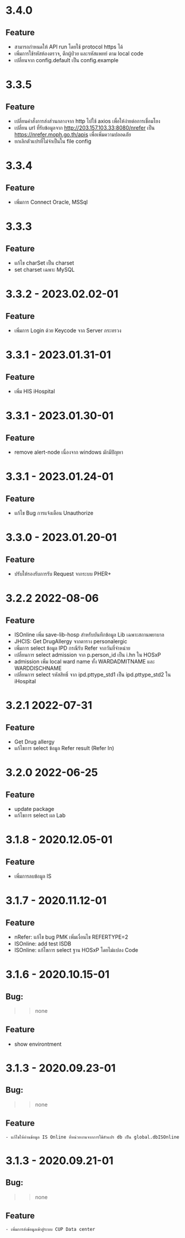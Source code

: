 # 3.4.0
## Feature
  - สามารถกำหนดให้ API run โดยใช้ protocol https ได้
  - เพิ่มการใช้รหัสห้องตรวจ, ตึกผู้ป่วย และรหัสแพทย์ ตาม local code
  - เปลี่ยนจาก config.default เป็น config.example

# 3.3.5
## Feature
  - เปลี่ยนคำสั่งการส่งส่วนกลางจาก http ไปใช้ axios เพื่อให้ง่ายต่อการเชื่อมโยง
  - เปลี่ยน url ที่รับข้อมูลจาก http://203.157.103.33:8080/nrefer เป็น https://nrefer.moph.go.th/apis เพื่อเพิ่มความปลอดภัย
  - ยกเลิกตัวแปรที่ไม่จำเป็นใน file config

# 3.3.4
## Feature
  - เพิ่มการ Connect Oracle, MSSql

# 3.3.3
## Feature
  - แก้ไข charSet เป็น charset
  - set charset เฉพาะ MySQL

# 3.3.2 - 2023.02.02-01
## Feature
  - เพิ่มการ Login ด้วย Keycode จาก Server กระทรวง

# 3.3.1 - 2023.01.31-01
## Feature
  - เพิ่ม HIS iHospital

# 3.3.1 - 2023.01.30-01
## Feature
  - remove alert-node เนื่องจาก windows มักมีปัญหา

# 3.3.1 - 2023.01.24-01
## Feature
  - แก้ไข Bug การแจ้งเตือน Unauthorize

# 3.3.0 - 2023.01.20-01
## Feature
  - ปรับให้รองรับการรับ Request จากระบบ PHER+

# 3.2.2 2022-08-06
## Feature
  - ISOnline เพิ่ม save-lib-hosp สำหรับบันทึกข้อมูล Lib เฉพาะสถานพยาบาล
  - JHCIS: Get DrugAllergy จากตาราง personalergic
  - เพิ่มการ select ข้อมูล IPD กรณีรับ Refer จากวันที่จำหน่าย
  - เปลี่ยนการ select admission จาก p.person_id เป็น i.hn ใน HOSxP
  - admission เพิ่ม local ward name ทั้ง WARDADMITNAME และ WARDDISCHNAME
  - เปลี่ยนการ select รหัสสิทธิ์ จาก ipd.pttype_std1 เป็น ipd.pttype_std2 ใน iHospital

# 3.2.1 2022-07-31
## Feature
  - Get Drug allergy
  - แก้ไขการ select ข้อมูล Refer result (Refer In)

# 3.2.0 2022-06-25
## Feature
  - update package
  - แก้ไขการ select ผล Lab

# 3.1.8 - 2020.12.05-01
## Feature
  - เพิ่มการลบข้อมูล IS

# 3.1.7 - 2020.11.12-01
## Feature
  - nRefer: แก้ไข bug PMK เพิ่มเงื่อนไข REFERTYPE=2
  - ISOnline: add test ISDB
  - ISOnline: แก้ไขการ select ฐาน HOSxP โดยไม่แปลง Code

# 3.1.6 - 2020.10.15-01

## Bug:
  >> none

## Feature
  - show environtment

# 3.1.3 - 2020.09.23-01

## Bug:
  >> none

## Feature
    - แก้ไขให้อ่านข้อมูล IS Online ที่หน่วยงานจากการใช้ตัวแปร db เป็น global.dbISOnline

# 3.1.3 - 2020.09.21-01

## Bug:
  >> none

## Feature
    - เพิ่มการส่งข้อมูลเข้าสู่ระบบ CUP Data center
